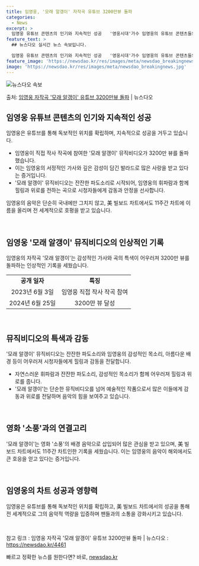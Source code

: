```yaml
---
title: 임영웅, '모래 알갱이' 자작곡 유튜브 3200만뷰 돌파
categories:
  - News
excerpt: >
  임영웅 유튜브 콘텐츠의 인기와 지속적인 성공   '영웅시대'가수 임영웅의 유튜브 콘텐츠들의 지속적인 인기로 …
feature_text: >
  ## 뉴스다오 실시간 뉴스 속보입니다.

  임영웅 유튜브 콘텐츠의 인기와 지속적인 성공   '영웅시대'가수 임영웅의 유튜브 콘텐츠들의 지속적인 인기로 …
feature_image: 'https://newsdao.kr/res/images/meta/newsdao_breakingnews.jpg'
image: 'https://newsdao.kr/res/images/meta/newsdao_breakingnews.jpg'
---
```


![뉴스다오 속보](https://newsdao.kr/res/images/meta/newsdao_breakingnews.jpg)

<p>출처: <a href="https://newsdao.kr/4461" rel="dofollow">임영웅 자작곡 '모래 알갱이' 유튜브 3200만뷰 돌파</a> | 뉴스다오</p>

<h2 data-ke-size="size26">임영웅 유튜브 콘텐츠의 인기와 지속적인 성공</h2>
임영웅은 유튜브를 통해 독보적인 위치를 확립하며, 지속적으로 성공을 거두고 있습니다.

<ul>
  <li>임영웅이 직접 작사 작곡에 참여한 '모래 알갱이' 뮤직비디오가 3200만 뷰를 돌파했습니다.</li>
  <li>이는 임영웅의 서정적인 가사와 깊은 감성이 담긴 발라드로 많은 사랑을 받고 있다는 증거입니다.</li>
  <li>'모래 알갱이' 뮤직비디오는 잔잔한 파도소리로 시작되어, 임영웅의 휘파람과 함께 힐링과 위로를 전하는 곡으로 시청자들에게 감동과 안정을 선사합니다.</li>
</ul>
임영웅의 음악은 단순히 국내에만 그치지 않고, 美 빌보드 차트에서도 11주간 차트에 이름을 올리며 전 세계적으로 호평을 받고 있습니다.

<p data-ke-size="size16">&nbsp;</p>

<h2 data-ke-size="size26">임영웅 '모래 알갱이' 뮤직비디오의 인상적인 기록</h2>
임영웅의 자작곡 '모래 알갱이'는 감성적인 가사와 곡의 특색이 어우러져 3200만 뷰를 돌파하는 인상적인 기록을 세웠습니다.

<table>
  <tr>
    <td style="text-align: center; height: 17px;"><b>공개 일자</b></td>
    <td style="text-align: center; height: 17px;"><b>특징</b></td>
  </tr>
  <tr>
    <td style="text-align: center; height: 17px;">2023년 6월 3일</td>
    <td style="text-align: center; height: 17px;">임영웅 직접 작사 작곡 참여</td>
  </tr>
  <tr>
    <td style="text-align: center; height: 17px;">2024년 6월 25일</td>
    <td style="text-align: center; height: 17px;">3200만 뷰 달성</td>
  </tr>
</table>

<p data-ke-size="size16">&nbsp;</p>

<h2 data-ke-size="size26">뮤직비디오의 특색과 감동</h2>
'모래 알갱이' 뮤직비디오는 잔잔한 파도소리와 임영웅의 감성적인 목소리, 아름다운 배경 등이 어우러져 시청자들에게 힐링과 감동을 전달합니다.

<ul>
  <li>자연스러운 휘파람과 잔잔한 파도소리, 감성적인 목소리가 함께 어우러져 힐링과 위로를 줍니다.</li>
  <li>'모래 알갱이'는 단순한 뮤직비디오를 넘어 예술적인 작품으로서 많은 이들에게 감동과 위로를 전달하며 음악의 힘을 보여주고 있습니다.</li>
</ul>

<p data-ke-size="size16">&nbsp;</p>

<h2 data-ke-size="size26">영화 '소풍'과의 연결고리</h2>
'모래 알갱이'는 영화 '소풍'의 배경 음악으로 삽입되어 많은 관심을 받고 있으며, 美 빌보드 차트에서도 11주간 차트인한 기록을 세웠습니다. 이는 임영웅의 음악이 해외에서도 큰 호응을 얻고 있다는 증거입니다.

<p data-ke-size="size16">&nbsp;</p>

<h2 data-ke-size="size26">임영웅의 차트 성공과 영향력</h2>
임영웅은 유튜브를 통해 독보적인 위치를 확립하고, 美 빌보드 차트에서의 성공을 통해 전 세계적으로 그의 음악적 역량을 입증하며 팬들과의 소통을 강화시키고 있습니다.

<p data-ke-size="size16">&nbsp;</p>

참고 링크 : 임영웅 자작곡 '모래 알갱이' 유튜브 3200만뷰 돌파 | 뉴스다오  : https://newsdao.kr/4461 

빠르고 정확한 뉴스를 원한다면? 바로, <a href="https://newsdao.kr" rel="dofollow">newsdao.kr</a>


